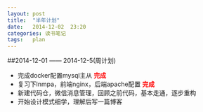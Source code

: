 ```yaml
---
layout: post
title:  "半年计划"
date:   2014-12-02  23:20
categories: 读书笔记
tags:   plan
---
```

<style>
.finish{
    font-weight:bold;
    color:red;
    }
</style>
##2014-12-01 —— 2014-12-5(周计划)

* 完成docker配置mysql主从 <span class="finish"> 完成</span>
* 复习下lnmpa，前端nginx，后端apache配置 <span class="finish"> 完成 </span>
* 新建代码仓，微信消息管理，回顾之前代码，基本走通，逐步重构
* 开始设计模式细学，理解后写一篇博客
